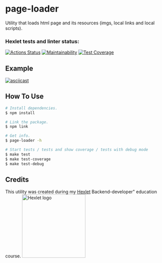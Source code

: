 # page-loader

Utility that loads html page and its resources (imgs, local links and local scripts).

### Hexlet tests and linter status:
[![Actions Status](https://github.com/denivladislav/backend-project-4/workflows/hexlet-check/badge.svg)](https://github.com/denivladislav/backend-project-4/actions)
[![Maintainability](https://api.codeclimate.com/v1/badges/d4533fd150dc1e1ff739/maintainability)](https://codeclimate.com/github/denivladislav/backend-project-4/maintainability)
[![Test Coverage](https://api.codeclimate.com/v1/badges/d4533fd150dc1e1ff739/test_coverage)](https://codeclimate.com/github/denivladislav/backend-project-4/test_coverage)

## Example
[![asciicast](https://asciinema.org/a/9Toen9srXy4fNIr2IVSFjBqZb.svg)](https://asciinema.org/a/9Toen9srXy4fNIr2IVSFjBqZb)

## How To Use
```bash
# Install dependencies.
$ npm install

# Link the package.
$ npm link

# Get info.
$ page-loader -h 

# Start tests / tests and show coverage / tests with debug mode
$ make test
$ make test-coverage
$ make test-debug
```

## Credits
This utility was created during my <a href="https://en.hexlet.io/pages/about">Hexlet</a> Backend-developer" education course.
<a href=https://en.hexlet.io/pages/about>
  <img src="https://pbs.twimg.com/profile_images/1104765658829602816/7wuM7zyo_400x400.png" alt="Hexlet logo" width="200" length="200">
</a>